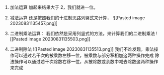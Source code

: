 1. 加法运算
加起来结果大于 2，我们就进一位。

2. 减法运算
还是按照我们的十进制思路列竖式来计算，
![[Pasted image 20230831135457.png]]
3. 二进制乘法运算：
我们依然是采用列竖式的方法，来计算我们的二进制乘法
	![[Pasted image 20230831135503.png]]
1. 二进制除法
 ![[Pasted image 20230831135513.png]]
 我们不难发现，乘法操作可以通过若干次的被乘数左移一位，被乘数与部分积相加这两种操作完成
 除法操作可以通过若干次除数右移一位，从被除数或余数中减去除数这两种操作来完成